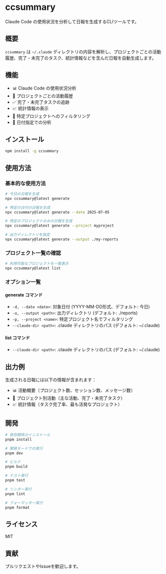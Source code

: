 # ccsummary

Claude Code の使用状況を分析して日報を生成するCLIツールです。

## 概要

`ccsummary` は `~/.claude` ディレクトリの内容を解析し、プロジェクトごとの活動履歴、完了・未完了のタスク、統計情報などを含んだ日報を自動生成します。

## 機能

- 📊 Claude Code の使用状況分析
- 🚀 プロジェクトごとの活動履歴
- ✅ 完了・未完了タスクの追跡
- 📈 統計情報の表示
- 🎯 特定プロジェクトへのフィルタリング
- 📅 日付指定での分析

## インストール

```bash
npm install -g ccsummary
```

## 使用方法

### 基本的な使用方法

```bash
# 今日の日報を生成
npx ccsummary@latest generate

# 特定の日付の日報を生成
npx ccsummary@latest generate --date 2025-07-05

# 特定のプロジェクトのみの日報を生成
npx ccsummary@latest generate --project myproject

# 出力ディレクトリを指定
npx ccsummary@latest generate --output ./my-reports
```

### プロジェクト一覧の確認

```bash
# 利用可能なプロジェクトを一覧表示
npx ccsummary@latest list
```

### オプション一覧

#### generate コマンド

- `-d, --date <date>`: 対象日付 (YYYY-MM-DD形式、デフォルト: 今日)
- `-o, --output <path>`: 出力ディレクトリ (デフォルト: ./reports)
- `-p, --project <name>`: 特定プロジェクト名でフィルタリング
- `--claude-dir <path>`: .claude ディレクトリのパス (デフォルト: ~/.claude)

#### list コマンド

- `--claude-dir <path>`: .claude ディレクトリのパス (デフォルト: ~/.claude)

## 出力例

生成される日報には以下の情報が含まれます：

- 📊 活動概要（プロジェクト数、セッション数、メッセージ数）
- 🚀 プロジェクト別活動（主な活動、完了・未完了タスク）
- 📈 統計情報（タスク完了率、最も活発なプロジェクト）

## 開発

```bash
# 依存関係のインストール
pnpm install

# 開発モードでの実行
pnpm dev

# ビルド
pnpm build

# テスト実行
pnpm test

# リンター実行
pnpm lint

# フォーマッター実行
pnpm format
```

## ライセンス

MIT

## 貢献

プルリクエストやIssueを歓迎します。